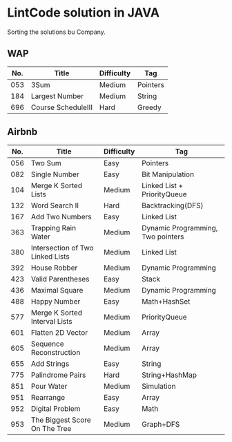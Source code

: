 # LintCode solution in JAVA
Sorting the solutions bu Company.
## WAP
No.|Title|Difficulty|Tag
---|-----|----------|---
053|3Sum|Medium|Pointers
184|Largest Number|Medium|String
696|Course ScheduleIII|Hard|Greedy

## Airbnb
No.|Title|Difficulty|Tag  
---|-----|----------|---
056|Two Sum|Easy|Pointers
082|Single Number|Easy|Bit Manipulation
104|Merge K Sorted Lists|Medium|Linked List + PriorityQueue
132|Word Search II|Hard|Backtracking(DFS)
167|Add Two Numbers|Easy|Linked List
363|Trapping Rain Water|Medium|Dynamic Programming, Two pointers
380|Intersection of Two Linked Lists|Medium|Linked List
392|House Robber|Medium|Dynamic Programming
423|Valid Parentheses|Easy|Stack
436|Maximal Square|Medium|Dynamic Programming
488|Happy Number|Easy|Math+HashSet
577|Merge K Sorted Interval Lists|Medium|PriorityQueue
601|Flatten 2D Vector|Medium|Array
605|Sequence Reconstruction|Medium|Array
655|Add Strings|Easy|String
775|Palindrome Pairs|Hard|String+HashMap
851|Pour Water|Medium|Simulation
951|Rearrange|Easy|Array
952|Digital Problem|Easy|Math
953|The Biggest Score On The Tree|Medium|Graph+DFS
